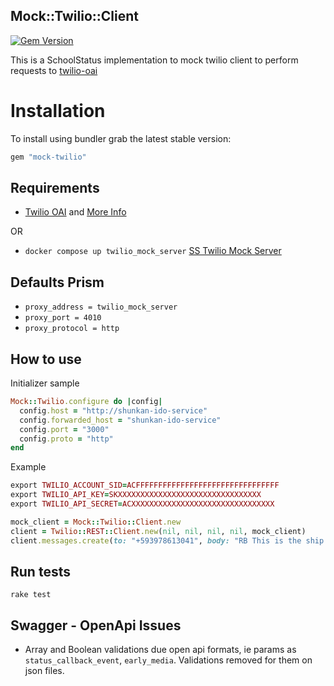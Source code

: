 ## Mock::Twilio::Client
[![Gem Version](https://badge.fury.io/rb/mock-twilio.svg)](https://badge.fury.io/rb/mock-twilio)

This is a SchoolStatus implementation to mock twilio client to perform requests to  [twilio-oai](https://github.com/twilio/twilio-oai)


# Installation

To install using bundler grab the latest stable version:

```ruby
gem "mock-twilio"
```

## Requirements
- [Twilio OAI](https://github.com/twilio/twilio-oai) and [More Info](https://www.twilio.com/en-us/blog/introducing-twilios-openapi-specification-ga)

OR

- `docker compose up twilio_mock_server` [SS Twilio Mock Server](https://github.com/schoolstatus/twilio_mock_server)

## Defaults Prism

- `proxy_address = twilio_mock_server`
- `proxy_port = 4010`
- `proxy_protocol = http`

## How to use
Initializer sample
```ruby
Mock::Twilio.configure do |config|
  config.host = "http://shunkan-ido-service"
  config.forwarded_host = "shunkan-ido-service"
  config.port = "3000"
  config.proto = "http"
end

```

Example
```ruby
export TWILIO_ACCOUNT_SID=ACFFFFFFFFFFFFFFFFFFFFFFFFFFFFFFFF
export TWILIO_API_KEY=SKXXXXXXXXXXXXXXXXXXXXXXXXXXXXXXXX
export TWILIO_API_SECRET=ACXXXXXXXXXXXXXXXXXXXXXXXXXXXXXXXX

mock_client = Mock::Twilio::Client.new
client = Twilio::REST::Client.new(nil, nil, nil, nil, mock_client)
client.messages.create(to: "+593978613041", body: "RB This is the ship that made the Kesssssel Run in fourteen parsecs?", from: "+13212855389")
```

## Run tests
```unix
rake test
```

## Swagger - OpenApi Issues

- Array and Boolean validations due open api formats, ie params as `status_callback_event`, `early_media`. Validations removed for them on json files.
